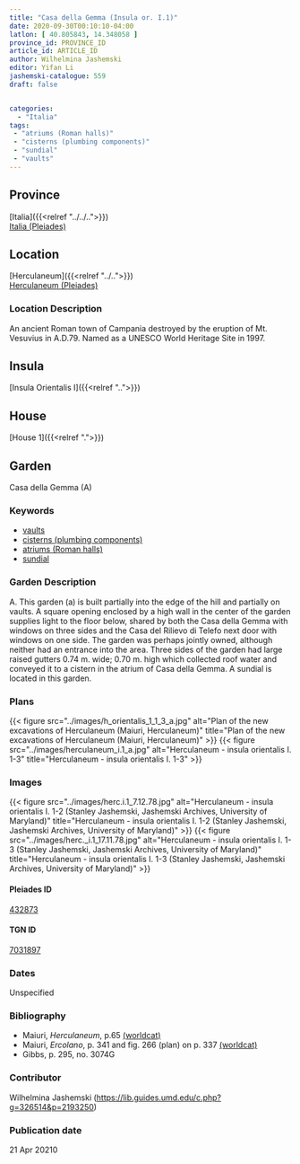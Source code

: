 ```yaml
---
title: "Casa della Gemma (Insula or. I.1)"
date: 2020-09-30T00:10:10-04:00
latlon: [ 40.805843, 14.348058 ]
province_id: PROVINCE_ID
article_id: ARTICLE_ID
author: Wilhelmina Jashemski
editor: Yifan Li
jashemski-catalogue: 559
draft: false


categories:
  - "Italia"
tags:
 - "atriums (Roman halls)"
 - "cisterns (plumbing components)"
 - "sundial"
 - "vaults"
---
```


## Province

[Italia]({{<relref "../../..">}}) \
[Italia (Pleiades)](https://pleiades.stoa.org/places/1052)

## Location

[Herculaneum]({{<relref "../..">}}) \
[Herculaneum (Pleiades)](https://pleiades.stoa.org/places/432873)


### Location Description
An ancient Roman town of Campania destroyed by the eruption of Mt. Vesuvius in A.D.79. Named as a UNESCO World Heritage Site in 1997.


## Insula
[Insula Orientalis I]({{<relref "..">}})
## House
[House 1]({{<relref ".">}})
## Garden
Casa della Gemma (A)



### Keywords
 - [vaults](http://vocab.getty.edu/page/aat/300001324)
 - [cisterns (plumbing components)](http://vocab.getty.edu/page/aat/300052558)
 - [atriums (Roman halls)](http://vocab.getty.edu/page/aat/300004097)
 - [sundial](http://vocab.getty.edu/page/aat/300041614)

### Garden Description
A. This garden (a) is built partially into the edge of the hill and partially on vaults. A square opening enclosed by a high wall in the center of the garden supplies light to the floor below, shared by both the Casa della Gemma with windows on three sides and the Casa del Rilievo di Telefo next door with windows on one side. The garden was perhaps jointly owned, although neither had an entrance into the area. Three sides of the garden had large raised gutters 0.74 m. wide; 0.70 m. high which collected roof water and conveyed it to a cistern in the atrium of Casa della Gemma. A sundial is located in this garden.


### Plans
{{< figure src="../images/h_orientalis_1_1_3_a.jpg" alt="Plan of the new excavations of Herculaneum (Maiuri, Herculaneum)" title="Plan of the new excavations of Herculaneum (Maiuri, Herculaneum)" >}}
{{< figure src="../images/herculaneum_i.1_a.jpg" alt="Herculaneum - insula orientalis I. 1-3" title="Herculaneum - insula orientalis I. 1-3" >}}
### Images
{{< figure src="../images/herc.i.1_7.12.78.jpg" alt="Herculaneum - insula orientalis I. 1-2 (Stanley Jashemski, Jashemski Archives, University of Maryland)" title="Herculaneum - insula orientalis I. 1-2 (Stanley Jashemski, Jashemski Archives, University of Maryland)" >}}
{{< figure src="../images/herc._i.1_17.11.78.jpg" alt="Herculaneum - insula orientalis I. 1-3 (Stanley Jashemski, Jashemski Archives, University of Maryland)" title="Herculaneum - insula orientalis I. 1-3 (Stanley Jashemski, Jashemski Archives, University of Maryland)" >}}

#### Pleiades ID
[432873](https://pleiades.stoa.org/places/432873)

#### TGN ID
[7031897](http://vocab.getty.edu/page/tgn/7031897)

### Dates
Unspecified

### Bibliography
* Maiuri, *Herculaneum*, p.65 [(worldcat)](http://www.worldcat.org/oclc/1107784297)
* Maiuri, *Ercolano*, p. 341 and fig. 266 (plan) on p. 337 [(worldcat)](http://www.worldcat.org/oclc/490581395)
* Gibbs, p. 295, no. 3074G


### Contributor
Wilhelmina Jashemski (https://lib.guides.umd.edu/c.php?g=326514&p=2193250)

### Publication date

21 Apr 20210
